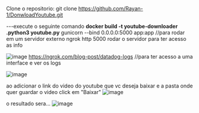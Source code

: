 Clone o repositorio: git clone https://github.com/Rayan-1/DonwloadYoutube.git


---execute o seguinte comando
**docker build -t youtube-downloader .python3 youtube.py**
gunicorn --bind 0.0.0.0:5000 app:app //para rodar em um servidor externo
ngrok http 5000 rodar o servidor para ter acesso as info

![image](https://github.com/Rayan-1/DonwloadYoutube/assets/69490855/d105a5ac-ab3a-4a11-b0aa-563171138140)
https://ngrok.com/blog-post/datadog-logs //para ter acesso a uma interface e ver os logs


![image](https://github.com/Rayan-1/DonwloadYoutube/assets/69490855/bc7b7bc0-56e6-434c-b6cf-8fea8bae91aa)


ao adicionar o link do video do youtube que vc deseja baixar e a pasta onde quer guardar o video
click em "Baixar"
![image](https://github.com/Rayan-1/DonwloadYoutube/assets/69490855/1faea3e6-d8ef-4d7a-b34d-9dc79ab1b665)


o resultado sera...
![image](https://github.com/Rayan-1/DonwloadYoutube/assets/69490855/d2d74f54-725b-4063-807e-a832fae94245)

